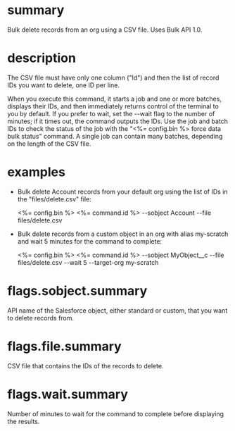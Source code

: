 # summary

Bulk delete records from an org using a CSV file. Uses Bulk API 1.0.

# description

The CSV file must have only one column ("Id") and then the list of record IDs you want to delete, one ID per line.

When you execute this command, it starts a job and one or more batches, displays their IDs, and then immediately returns control of the terminal to you by default. If you prefer to wait, set the --wait flag to the number of minutes; if it times out, the command outputs the IDs. Use the job and batch IDs to check the status of the job with the "<%= config.bin %> force data bulk status" command. A single job can contain many batches, depending on the length of the CSV file.

# examples

- Bulk delete Account records from your default org using the list of IDs in the "files/delete.csv" file:

  <%= config.bin %> <%= command.id %> --sobject Account --file files/delete.csv

- Bulk delete records from a custom object in an org with alias my-scratch and wait 5 minutes for the command to complete:

  <%= config.bin %> <%= command.id %> --sobject MyObject\_\_c --file files/delete.csv --wait 5 --target-org my-scratch

# flags.sobject.summary

API name of the Salesforce object, either standard or custom, that you want to delete records from.

# flags.file.summary

CSV file that contains the IDs of the records to delete.

# flags.wait.summary

Number of minutes to wait for the command to complete before displaying the results.
